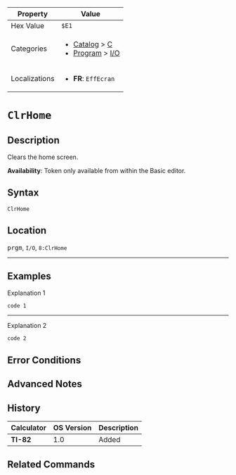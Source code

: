 | Property      | Value |
|---------------|-------|
| Hex Value     | `$E1`|
| Categories    | <ul><li>[Catalog](<../categories/Catalog.md>) > [C](<../categories/Catalog.md#C>)</li><li>[Program](<../categories/Program.md>) > [I/O](<../categories/Program.md#I/O>)</li></ul> |
| Localizations | <ul><li><b>FR</b>: `EffEcran`</li></ul> |

# `ClrHome`

## Description
Clears the home screen.


<b>Availability</b>: Token only available from within the Basic editor.

## Syntax
`ClrHome`

## Location
<kbd>prgm</kbd>, `I/O`, `8:ClrHome`
<hr>

## Examples

Explanation 1
```ti-basic
code 1
```
---
Explanation 2
```ti-basic
code 2
```

## Error Conditions


## Advanced Notes


## History
| Calculator | OS Version | Description |
|------------|------------|-------------|
| <b>TI-82</b> | 1.0 | Added

## Related Commands

    